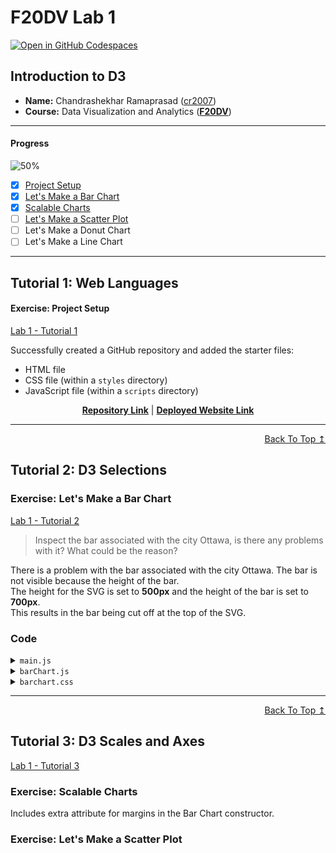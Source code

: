 # F20DV Lab 1

[![Open in GitHub Codespaces](https://github.com/codespaces/badge.svg)](https://codespaces.new/cr2007/F20DV-Lab1)

## Introduction to D3

- **Name:** Chandrashekhar Ramaprasad ([cr2007](mailto:cr2007@hw.ac.uk))
- **Course:** Data Visualization and Analytics ([**F20DV**](https://curriculum.hw.ac.uk/coursedetails/F20DV?termcode=202324))

---

#### Progress
![50%](https://progress-bar.dev/50)

- [X] [Project Setup](#exercise-project-setup)
- [X] [Let's Make a Bar Chart](#exercise-lets-make-a-bar-chart)
- [X] [Scalable Charts](#exercise-scalable-charts)
- [ ] [Let's Make a Scatter Plot](#exercise-lets-make-a-scatter-plot)
- [ ] Let's Make a Donut Chart
- [ ] Let's Make a Line Chart

---

## Tutorial 1: Web Languages

#### Exercise: Project Setup

[Lab 1 - Tutorial 1](https://cr2007.github.io/F20DV-Lab1/lab1_tutorial1.html)

Successfully created a GitHub repository and added the starter files:
- HTML file
- CSS file (within a `styles` directory)
- JavaScript file (within a `scripts` directory)


<div align="center">
	<a href="https://github.com/cr2007/F20DV-Lab1"><b>Repository Link</b></a> |
	<a href="https://cr2007.github.io/F20DV-Lab1"><b>Deployed Website Link</b></a>
</div>


---
<div align="right">
	<a href="#progress">Back To Top ↥</a>
</div>

## Tutorial 2: D3 Selections

### Exercise: Let's Make a Bar Chart

[Lab 1 - Tutorial 2](https://cr2007.github.io/F20DV-Lab1/lab1_tutorial2.html)

> Inspect the bar associated with the city Ottawa, is there any problems with it? What could be the reason?

There is a problem with the bar associated with the city Ottawa. The bar is not visible because the height of the bar.<br>
The height for the SVG is set to **500px** and the height of the bar is set to **700px**.<br>
This results in the bar being cut off at the top of the SVG.

### Code

<link rel="stylesheet" href="https://cdnjs.cloudflare.com/ajax/libs/highlight.js/11.9.0/styles/default.min.css">
<script src="https://cdnjs.cloudflare.com/ajax/libs/highlight.js/11.9.0/highlight.min.js"></script>

<script>hljs.highlightAll();</script>

<details>
<summary><code>main.js</code></summary>
<pre><code class="language-javascript">'use strict';

import BarChart from './barChart.js';

console.log(`d3.version: ${d3.version}`);

let cities = [
    {city: 'Edinburgh', pop: 506000, area: 119, alt: 47},
    {city: 'Dubai', pop: 3604000, area: 1610, alt: 5},
    {city: 'Putrajaya', pop: 109000, area: 49, alt: 38},
    {city: 'Qingdao', pop: 10071000, area: 11228, alt: 25},
    {city: 'Lagos', pop: 8048000, area: 1171, alt: 41},
    {city: 'Ottawa', pop: 1017000, area: 2790, alt: 70},
]

let bar1 = new BarChart('div#bar1', 800, 500);

// This line transforms the cities dataset in the generic format
// that BarChart expects: [[k,v], ...]
// we will explain it further in the next lab

let citiesElevation = cities.map(d => [d.city, d.alt]);

bar1.render(citiesElevation);
</code></pre>
</details>

<details>
<summary><code>barChart.js</code></summary>
<pre><code class="language-javascript">export default class BarChart {
    // Attributes (you can make those private too)
    width; height;    // size
    svg; chart; bars; // selections
    data;             // internal data

    // Constructor
    constructor(container, width, height) {
        this.width = width;
        this.height = height;

        this.svg = d3.select(container).append('svg')
            .classed('barchart', true)
            .attr('width', width).attr('height', height);
        this.chart = this.svg.append('g');
        this.bars = this.chart.selectAll('rect.bar');
    }

    // Private methods
    // data is in the format [[key, value], ...]
    #updateBars() {
        this.bars = this.bars
            .data(this.data, d => d[0])
            .join('rect')
            .classed('bar', true)
            .attr('x', (d, i) => i*40+5)
            .attr('y', d => this.height - d[1]*10)
            .attr('width', 40)
            .attr('height', d => d[1]*10);
    }

    // Public API

    // The dataset parameter needs to be in a generic format,
    // so that it works for all future data
    // here we assume a [[k, v], ...] format for efficiency
    render(dataset) {
        this.data = dataset;
        this.#updateBars();
        return this; // to allow chaining
    }
}
</code></pre>
</details>

<details>
<summary><code>barchart.css</code></summary>
<pre><code class="language-css">svg.barchart {
    fill: #3F94D3;
    stroke: #003C71;
    stroke-width: 2px;
}
</code></pre>
</details>

---
<div align="right">
	<a href="#progress">Back To Top ↥</a>
</div>

##  Tutorial 3: D3 Scales and Axes

[Lab 1 - Tutorial 3](https://cr2007.github.io/F20DV-Lab1/lab1_tutorial3.html)

### Exercise: Scalable Charts

Includes extra attribute for margins in the Bar Chart constructor.

### Exercise: Let's Make a Scatter Plot
